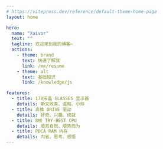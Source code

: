 ```yaml
---
# https://vitepress.dev/reference/default-theme-home-page
layout: home

hero:
  name: "Xaivor"
  text: ""
  tagline: 欢迎来到我的博客~
  actions:
    - theme: brand
      text: 快速了解我
      link: /me/resume
    - theme: alt
      text: 基础知识
      link: /knowledge/js

features:
  - title: 178液晶 GLASSES 显示器
    details: 斯文败类、温和、小帅
  - title: 高维 DRIVE 驱动
    details: 好奇、兴趣、成就
  - title: 8核 TRY-BEST CPU
    details: 顺其自然、顺势而为
  - title: PDCA RAM 内存
    details: 内省、思考、感悟
---
```


